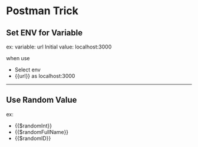 # Postman Trick

## Set ENV for Variable

ex: 
variable: url
Initial value: localhost:3000

when use
- Select env
- {{url}} as localhost:3000

-----------------------------
## Use Random Value

ex: 
- {{$randomInt}}
- {{$randomFullName}}
- {{$randomID}}